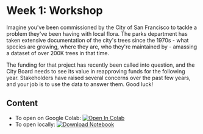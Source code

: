 # Week 1: Workshop

Imagine you've been commissioned by the City of San Francisco to tackle a problem they've been having with local flora. The parks department has taken extensive documentation of the city's trees since the 1970s - what species are growing, where they are, who they're maintained by - amassing a dataset of over 200K trees in that time.

The funding for that project has recently been called into question, and the City Board needs to see its value in reapproving funds for the following year. Stakeholders have raised several concerns over the past few years, and your job is to use the data to answer them. Good luck!

## Content
- To open on Google Colab: [![Open In Colab](https://colab.research.google.com/assets/colab-badge.svg)](https://colab.research.google.com/github/ishaandey/node/blob/master/week-1/intro_key.ipynb) 
- To open locally:  [![Download Notebook](https://files.christianfjung.com/buttons/DownloadIpynb.svg)](https://files.node.ishaandey.com/week-1/intro_key.ipynb) 

